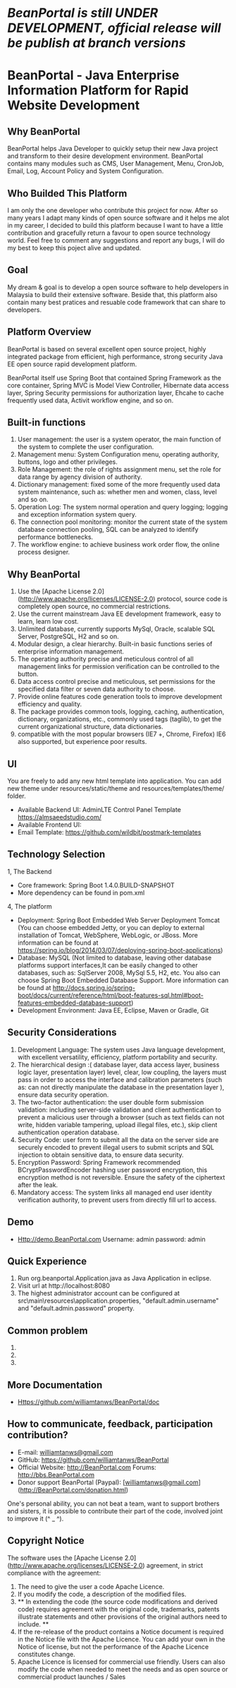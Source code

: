 # ***BeanPortal is still UNDER DEVELOPMENT, official release will be publish at branch versions***

# BeanPortal - Java Enterprise Information Platform for Rapid Website Development

## Why BeanPortal

BeanPortal helps Java Developer to quickly setup their new Java project and transform to their desire development environment. BeanPortal contains many modules such as CMS, User Management, Menu, CronJob, Email, Log, Account Policy and System Configuration.

## Who Builded This Platform

I am only the one developer who contribute this project for now. After so many years I adapt many kinds of open source software and it helps me alot in my career, I decided to build this platform because I want to have a little contribution and gracefully return a favour to open source technology world. Feel free to comment any suggestions and report any bugs, I will do my best to keep this poject alive and updated. 

## Goal
My dream & goal is to develop a open source software to help developers in Malaysia to build their extensive software. Beside that, this platform also contain many best pratices and resuable code framework that can share to developers.

## Platform Overview

BeanPortal is based on several excellent open source project, highly integrated package from efficient, high performance, strong security Java EE open source rapid development platform.

BeanPortal itself use Spring Boot that contained Spring Framework as the core container, Spring MVC is Model View Controller, Hibernate data access layer,
Spring Security permissions for authorization layer, Ehcahe to cache frequently used data, Activit workflow engine, and so on.

## Built-in functions

1. User management: the user is a system operator, the main function of the system to complete the user configuration.
2. Management menu: System Configuration menu, operating authority, buttons, logo and other privileges.
3. Role Management: the role of rights assignment menu, set the role for data range by agency division of authority.
4. Dictionary management: fixed some of the more frequently used data system maintenance, such as: whether men and women, class, level and so on.
5. Operation Log: The system normal operation and query logging; logging and exception information system query.
6. The connection pool monitoring: monitor the current state of the system database connection pooling, SQL can be analyzed to identify performance bottlenecks.
7. The workflow engine: to achieve business work order flow, the online process designer.

## Why BeanPortal

1. Use the [Apache License 2.0] (http://www.apache.org/licenses/LICENSE-2.0) protocol, source code is completely open source, no commercial restrictions.
2. Use the current mainstream Java EE development framework, easy to learn, learn low cost.
3. Unlimited database, currently supports MySql, Oracle, scalable SQL Server, PostgreSQL, H2 and so on.
4. Modular design, a clear hierarchy. Built-in basic functions series of enterprise information management.
5. The operating authority precise and meticulous control of all management links for permission verification can be controlled to the button.
6. Data access control precise and meticulous, set permissions for the specified data filter or seven data authority to choose.
7. Provide online features code generation tools to improve development efficiency and quality.
8. The package provides common tools, logging, caching, authentication, dictionary, organizations, etc., commonly used tags (taglib), to get the current organizational structure, data dictionaries.
9. compatible with the most popular browsers (IE7 +, Chrome, Firefox) IE6 also supported, but experience poor results.

## UI

You are freely to add any new html template into application. You can add new theme under resources/static/theme and resources/templates/theme/ folder.
* Available Backend UI: AdminLTE Control Panel Template https://almsaeedstudio.com/
* Available Frontend UI:
* Email Template: https://github.com/wildbit/postmark-templates

## Technology Selection

1, The Backend

* Core framework: Spring Boot 1.4.0.BUILD-SNAPSHOT
* More dependency can be found in pom.xml

4, The platform

* Deployment: Spring Boot Embedded Web Server Deployment Tomcat 
(You can choose embedded Jetty, or you can deploy to external installation of Tomcat, WebSphere, WebLogic, or JBoss. More information can be found at https://spring.io/blog/2014/03/07/deploying-spring-boot-applications)
* Database: MySQL
(Not limited to database, leaving other database platforms support interfaces,It can be easily changed to other databases, such as: SqlServer 2008, MySql 5.5, H2, etc. You also can choose Spring Boot Embedded Database Support. More information can be found at http://docs.spring.io/spring-boot/docs/current/reference/html/boot-features-sql.html#boot-features-embedded-database-support)
* Development Environment: Java EE, Eclipse, Maven or Gradle, Git

## Security Considerations

1. Development Language: The system uses Java language development, with excellent versatility, efficiency, platform portability and security.
2. The hierarchical design :( database layer, data access layer, business logic layer, presentation layer) level, clear, low coupling, the layers must pass in order to access the interface and calibration parameters (such as: can not directly manipulate the database in the presentation layer ), ensure data security operation.
3. The two-factor authentication: the user double form submission validation: including server-side validation and client authentication to prevent a malicious user through a browser (such as text fields can not write, hidden variable tampering, upload illegal files, etc.), skip client authentication operation database.
4. Security Code: user form to submit all the data on the server side are securely encoded to prevent illegal users to submit scripts and SQL injection to obtain sensitive data, to ensure data security.
5. Encryption Password: Spring Framework recommended BCryptPasswordEncoder hashing user password encryption, this encryption method is not reversible. Ensure the safety of the ciphertext after the leak.
6. Mandatory access: The system links all managed end user identity verification authority, to prevent users from directly fill url to access.

## Demo

* <Http://demo.BeanPortal.com> Username: admin password: admin

## Quick Experience

1. Run org.beanportal.Application.java as Java Application in eclipse.
2. Visit url at http://localhost:8080 
3. The highest administrator account can be configured at src\main\resources\application.properties, "default.admin.username" and "default.admin.password" property.

## Common problem

1. 
2.
3.

## More Documentation

* <Https://github.com/williamtanws/BeanPortal/doc>

## How to communicate, feedback, participation contribution?

* E-mail: williamtanws@gmail.com
* GitHub: <https://github.com/williamtanws/BeanPortal>
* Official Website: <http://BeanPortal.com> Forums: <http://bbs.BeanPortal.com>
* Donor support BeanPortal (Paypal): [williamtanws@gmail.com] (http://BeanPortal.com/donation.html)

One's personal ability, you can not beat a team, want to support brothers and sisters, it is possible to contribute their part of the code, involved joint to improve it (^ _ ^).


## Copyright Notice

The software uses the [Apache License 2.0] (http://www.apache.org/licenses/LICENSE-2.0) agreement, in strict compliance with the agreement:

1. The need to give the user a code Apache Licence.
2. If you modify the code, a description of the modified files.
3. ** In extending the code (the source code modifications and derived code) requires agreement with the original code, trademarks, patents illustrate statements and other provisions of the original authors need to include. **
4. If the re-release of the product contains a Notice document is required in the Notice file with the Apache Licence. You can add your own in the Notice of license, but not the performance of the Apache Licence constitutes change.
3. Apache Licence is licensed for commercial use friendly. Users can also modify the code when needed to meet the needs and as open source or commercial product launches / Sales
